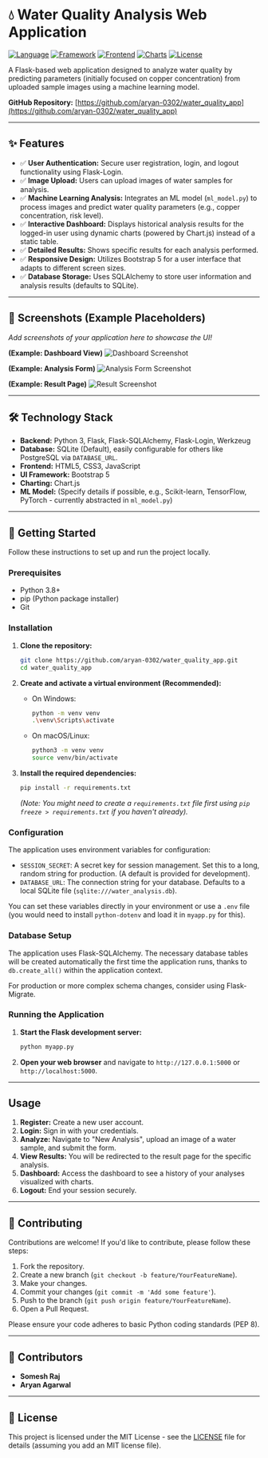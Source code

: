 # 💧 Water Quality Analysis Web Application

[![Language](https://img.shields.io/badge/Language-Python-blue.svg)](https://www.python.org/)
[![Framework](https://img.shields.io/badge/Framework-Flask-black.svg)](https://flask.palletsprojects.com/)
[![Frontend](https://img.shields.io/badge/Frontend-Bootstrap_5-purple.svg)](https://getbootstrap.com/)
[![Charts](https://img.shields.io/badge/Charts-Chart.js-red.svg)](https://www.chartjs.org/)
[![License](https://img.shields.io/badge/License-MIT-yellow.svg)](LICENSE) <!-- Add a LICENSE file (e.g., MIT) -->

A Flask-based web application designed to analyze water quality by predicting parameters (initially focused on copper concentration) from uploaded sample images using a machine learning model.

**GitHub Repository:** [https://github.com/aryan-0302/water_quality_app](https://github.com/aryan-0302/water_quality_app)

---

## ✨ Features

*   ✅ **User Authentication:** Secure user registration, login, and logout functionality using Flask-Login.
*   ✅ **Image Upload:** Users can upload images of water samples for analysis.
*   ✅ **Machine Learning Analysis:** Integrates an ML model (`ml_model.py`) to process images and predict water quality parameters (e.g., copper concentration, risk level).
*   ✅ **Interactive Dashboard:** Displays historical analysis results for the logged-in user using dynamic charts (powered by Chart.js) instead of a static table.
*   ✅ **Detailed Results:** Shows specific results for each analysis performed.
*   ✅ **Responsive Design:** Utilizes Bootstrap 5 for a user interface that adapts to different screen sizes.
*   ✅ **Database Storage:** Uses SQLAlchemy to store user information and analysis results (defaults to SQLite).

---

## 📸 Screenshots (Example Placeholders)

*Add screenshots of your application here to showcase the UI!*

**(Example: Dashboard View)**
![Dashboard Screenshot](placeholder_dashboard.png)

**(Example: Analysis Form)**
![Analysis Form Screenshot](placeholder_analyze.png)

**(Example: Result Page)**
![Result Screenshot](placeholder_result.png)

---

## 🛠️ Technology Stack

*   **Backend:** Python 3, Flask, Flask-SQLAlchemy, Flask-Login, Werkzeug
*   **Database:** SQLite (Default), easily configurable for others like PostgreSQL via `DATABASE_URL`.
*   **Frontend:** HTML5, CSS3, JavaScript
*   **UI Framework:** Bootstrap 5
*   **Charting:** Chart.js
*   **ML Model:** (Specify details if possible, e.g., Scikit-learn, TensorFlow, PyTorch - currently abstracted in `ml_model.py`)

---

## 🚀 Getting Started

Follow these instructions to set up and run the project locally.

### Prerequisites

*   Python 3.8+
*   pip (Python package installer)
*   Git

### Installation

1.  **Clone the repository:**
    ```bash
    git clone https://github.com/aryan-0302/water_quality_app.git
    cd water_quality_app
    ```

2.  **Create and activate a virtual environment (Recommended):**
    *   On Windows:
        ```bash
        python -m venv venv
        .\venv\Scripts\activate
        ```
    *   On macOS/Linux:
        ```bash
        python3 -m venv venv
        source venv/bin/activate
        ```

3.  **Install the required dependencies:**
    ```bash
    pip install -r requirements.txt
    ```
    *(Note: You might need to create a `requirements.txt` file first using `pip freeze > requirements.txt` if you haven't already).*

### Configuration

The application uses environment variables for configuration:

*   `SESSION_SECRET`: A secret key for session management. Set this to a long, random string for production. (A default is provided for development).
*   `DATABASE_URL`: The connection string for your database. Defaults to a local SQLite file (`sqlite:///water_analysis.db`).

You can set these variables directly in your environment or use a `.env` file (you would need to install `python-dotenv` and load it in `myapp.py` for this).

### Database Setup

The application uses Flask-SQLAlchemy. The necessary database tables will be created automatically the first time the application runs, thanks to `db.create_all()` within the application context.

For production or more complex schema changes, consider using Flask-Migrate.

### Running the Application

1.  **Start the Flask development server:**
    ```bash
    python myapp.py
    ```

2.  **Open your web browser** and navigate to `http://127.0.0.1:5000` or `http://localhost:5000`.

---

## Usage

1.  **Register:** Create a new user account.
2.  **Login:** Sign in with your credentials.
3.  **Analyze:** Navigate to "New Analysis", upload an image of a water sample, and submit the form.
4.  **View Results:** You will be redirected to the result page for the specific analysis.
5.  **Dashboard:** Access the dashboard to see a history of your analyses visualized with charts.
6.  **Logout:** End your session securely.

---

## 🤝 Contributing

Contributions are welcome! If you'd like to contribute, please follow these steps:

1.  Fork the repository.
2.  Create a new branch (`git checkout -b feature/YourFeatureName`).
3.  Make your changes.
4.  Commit your changes (`git commit -m 'Add some feature'`).
5.  Push to the branch (`git push origin feature/YourFeatureName`).
6.  Open a Pull Request.

Please ensure your code adheres to basic Python coding standards (PEP 8).

---

## 👥 Contributors

*   **Somesh Raj**
*   **Aryan Agarwal**

---

## 📜 License

This project is licensed under the MIT License - see the [LICENSE](LICENSE) file for details (assuming you add an MIT license file).